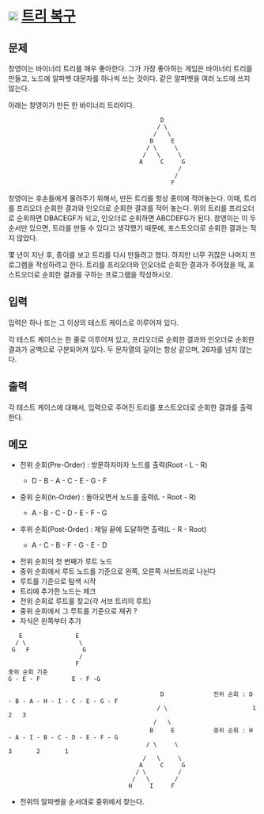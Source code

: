 # <img src="https://d2gd6pc034wcta.cloudfront.net/tier/13.svg" class="solvedac-tier" width=20> [트리 복구](https://www.acmicpc.net/problem/6597)

## 문제
창영이는 바이너리 트리를 매우 좋아한다. 그가 가장 좋아하는 게임은 바이너리 트리를 만들고, 노드에 알파벳 대문자를 하나씩 쓰는 것이다. 같은 알파벳을 여러 노드에 쓰지 않는다.

아래는 창영이가 만든 한 바이너리 트리이다.

                                               D
                                              / \
                                             /   \
                                            B     E
                                           / \     \
                                          /   \     \
                                         A     C     G
                                                    /
                                                   /
                                                  F
창영이는 후손들에게 물려주기 위해서, 만든 트리를 항상 종이에 적어놓는다. 이때, 트리를 프리오더 순회한 결과와 인오더로 순회한 결과를 적어 놓는다. 위의 트리를 프리오더로 순회하면 DBACEGF가 되고, 인오더로 순회하면 ABCDEFG가 된다. 창영이는 이 두 순서만 있으면, 트리를 만들 수 있다고 생각했기 때문에, 포스트오더로 순회한 결과는 적지 않았다.

몇 년이 지난 후, 종이를 보고 트리를 다시 만들려고 했다. 하지만 너무 귀찮은 나머지 프로그램을 작성하려고 한다. 트리를 프리오더와 인오더로 순회한 결과가 주어졌을 때, 포스트오더로 순회한 결과를 구하는 프로그램을 작성하시오.

## 입력
입력은 하나 또는 그 이상의 테스트 케이스로 이루어져 있다.

각 테스트 케이스는 한 줄로 이루어져 있고, 프리오더로 순회한 결과와 인오더로 순회한 결과가 공백으로 구분되어져 있다. 두 문자열의 길이는 항상 같으며, 26자를 넘지 않는다.

## 출력
각 테스트 케이스에 대해서, 입력으로 주어진 트리를 포스트오더로 순회한 결과를 출력한다.

## 메모
 - 전위 순회(Pre-Order) : 방문하자마자 노드를 출력(Root - L - R)
   - D - B - A - C - E - G - F
   
 - 중위 순회(In-Order) : 돌아오면서 노드를 출력(L - Root - R)
   - A - B - C - D - E - F - G
   
 - 후위 순회(Post-Order) : 제일 끝에 도달하면 출력(L - R - Root)
   - A - C - B - F - G - E - D

 * 전위 순회의 첫 번째가 루트 노드
 * 중위 순회에서 루트 노드를 기준으로 왼쪽, 오른쪽 서브트리로 나뉜다
 * 루트를 기준으로 탐색 시작
 * 트리에 추가한 노드는 체크
 * 전위 순회로 루트를 찾고(각 서브 트리의 루트)
 * 중위 순회에서 그 루트를 기준으로 재귀 ?
 * 자식은 왼쪽부터 추가

```
   E               E
  / \               \
 G   F               G
                    /
                   F
중위 순회 기준
G - E - F         E - F -G
```

                                               D              전위 순회 : D - B - A - H - I - C - E - G - F
                                              / \                        1   2   3  
                                             /   \
                                            B     E           중위 순회 : H - A - I - B - C - D - E - F - G
                                           / \     \                         3       2       1
                                          /   \     \         
                                         A     C     G
                                        / \         /
                                       /   \       /
                                      H     I     F
                                      
                       
* 전위의 알파벳을 순서대로 중위에서 찾는다.
